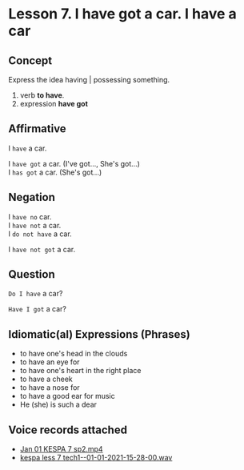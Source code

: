 # Lesson 7. I have got a car. I have a car

## Concept

Express the idea having | possessing something.  
1. verb **to have**. 
2. expression **have got**


## Affirmative

I `have` a car.  

I `have got` a car. (I've got..., She's got...)  
I `has got` a car. (She's got...) 


## Negation

I `have no` car.  
I `have not` a car.  
I `do not have` a car.  

I `have not got` a car.


## Question

`Do I have` a car?  

`Have I got` a car?


## Idiomatic(al) Expressions (Phrases)

* to have one's head in the clouds
* to have an eye for
* to have one's heart in the right place
* to have a cheek
* to have a nose for
* to have a good ear for music
* He (she) is such a dear

## Voice records attached
* [Jan 01 KESPA 7 sp2.mp4](https://mega.nz/file/MtUVgCIY#lM9SNGSocduZVc576xW3aHMVUwRhoORXEI_s8E9931w)
* [kespa less 7 tech1--01-01-2021-15-28-00.wav](https://mega.nz/file/cochiYwD#BZEHTeQmFIHpKHF1dHoQeCRLBQEnv3XssdZlUbe7_TU)
